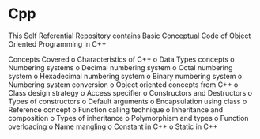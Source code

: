 # Cpp
This Self Referential Repository contains Basic Conceptual Code of Object Oriented Programming in C++

Concepts Covered
o Characteristics of C++
o Data Types concepts
o Numbering systems
o Decimal numbering system
o Octal numbering system
o Hexadecimal numbering system
o Binary numbering system
o Numbering system conversion
o Object oriented concepts from C++
o Class design strategy
o Access specifier
o Constructors and Destructors
o Types of constructors
o Default arguments
o Encapsulation using class
o Reference concept
o Function calling technique
o Inheritance and composition
o Types of inheritance
o Polymorphism and types
o Function overloading
o Name mangling
o Constant in C++
o Static in C++ 
